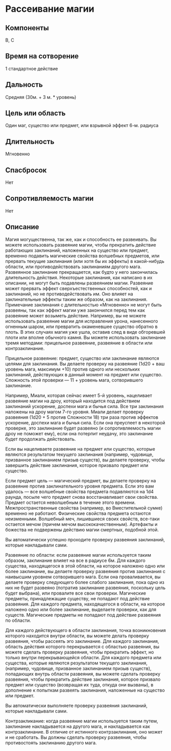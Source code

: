 # Рассеивание магии

## Компоненты
В, С

## Время на сотворение
1 стандартное действие

## Дальность
Средняя (30м. + 3 м. * уровень)

## Цель или область
Один маг, существо или предмет, или взрывной эффект 6-м. радиуса

## Длительность
Мгновенно

## Спасбросок
Нет

## Сопротивляемость магии
Нет

## Описание
Магия могущественна, так же, как и способность ее развеивать. Вы можете использовать развеяние магии, чтобы прекратить действие работающих заклинаний, наложенных на существо или предмет, временно подавить магические свойства волшебных предметов, или прервать текущие заклинания (или хотя бы их эффекты) в какой-нибудь области, или противодействовать заклинаниям другого мага. Развеянное заклинание прекращается, как будто у него закончилась длительность действия. Некоторые заклинания, как написано в их описании, не могут быть подавлены развеянием магии. Развеяние может прервать эффект сверхъестественных способностей, как и заклинаний, но не противодействовать им. Оно влияет на заклинательные эффекты таким же образом, как на заклинания. Примечание заклинания с длительностью «Мгновенно» не могут быть развеяны, так как эффект магии уже закончился перед тем как развеяние может возыметь действие. Например, вы не можете использовать развеяние магии для исправления урона, нанесенного огненным шаром, или превратить окаменевшее существо обратно в плоть. В этих случаях магия уже ушла, оставив след в виде обгоревшей плоти или вполне обычного камня. Вы можете использовать заклинание тремя методами: прицельное развеяние, развеяние в области или контрзаклинание.

Прицельное развеяние: предмет, существо или заклинание являются целями для заклинания. Вы делаете проверку на развеяние (1d20 + ваш уровень мага, максимум +10) против одного или нескольких заклинаний, действующих в данный момент на предмет или существо. Сложность этой проверки — 11 + уровень мага, сотворившего заклинание.

Например, Миали, которая сейчас имеет 5-й уровень, нацеливает развеяние магии на дроу, который находится под действием заклинаний ускорение, доспехи мага и бычья сила. Все три заклинания наложены на дроу магом 7-го уровня. Миали делает проверку развеяния (1d20 + 5 против Сложности 18) три раза против эффектов ускорение, доспехи мага и бычья сила. Если она преуспеет в некоторой проверке, это заклинание будет развеяно (и сопротивляемость магии дроу не поможет ему), если она потерпит неудачу, это заклинание будет продолжать действовать.

Если вы нацеливаете развеяние на предмет или существо, которые являются результатом текущего заклинания (например, чудовище, призванное заклинанием призыв существ), вы делаете проверку, чтобы завершить действие заклинания, которое призвало предмет или существо.

Если предмет цель — магический предмет, вы делаете проверку на развеяние против заклинательного уровня предмета. Если это вам удалось — все волшебные свойства предмета подавляются на 1d4 раунда, посыле чего предмет снова восстанавливает свои свойства. Предмет остается неволшебным в течение этого времени. Межпространственные свойства (например, во Вместительной сумке) временно не работают. Физические свойства предмета остаются неизменными. Волшебный меч, лишившиеся своих свойств, все-таки остается мечом (причем мечом высококачественным). Артефакты и божества не подвержены действию магии смертных, подобной этой.

Вы автоматически успешно проходите проверку развеяния заклинаний, которые накладывали сами.

Развеяние по области: если развеяние магии используется таким образом, заклинание влияет на все в радиусе 6м. Для каждого существа, находящегося в этой области, на которое наложено одно или более заклинание, вы делаете проверку развеяния против заклинания с наивысшим уровнем сотворившего мага. Если она проваливается, вы делаете проверку следующего более слабого заклинания, пока одно из них не будет развеяно (потратив заклинание развеяния, поскольку цель будет выбрана), или провалите все свои проверки. Магические предметы, принадлежащие существу, не попадают под действие развеяния. Для каждого предмета, находящегося в области, на которое наложено одно или более заклинание, выделаете проверки, как для существ. Магические предметы не попадают под действие развеяния по области.

Для каждого действующего в области заклинания, точка возникновения которого находится внутри области, вы можете делать проверку развеяния, чтобы рассеять эго заклинание. Для каждого заклинания, область действия которого перекрывается с областью развеяния, вы можете сделать проверку развеяния, чтобы прекратить эффект, но только внутри перекрывающейся области. Для каждого предмета или существа, которые являются результатом текущего заклинания, (например, чудовище, призванное заклинанием призыв существ), попадающих внутрь области развеяния, вы можете сделать проверку развеяния, чтобы прекратить действие заклинания, которое призвало предмет или существо (возвращая их туда, откуда они вызваны), в дополнение к попыткам развеять заклинания, наложенные на существо или предмет.

Вы автоматически выполняете проверку развеяния заклинаний, которые накладывали сами.

Контрзакликание: когда развеяние магии используется таким путем, заклинание накладывается на другого мага, и накладывается как контрзаклинание. В отличие от истинного контрзаклинания, оно может и не сработать. Вы должны сделать проверку развеяния, чтобы противостоять заклинанию другого мага.